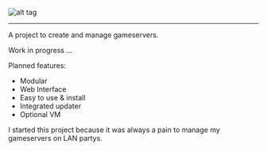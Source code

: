 
![alt tag](http://rocketengine.io/download/athena_gamepanel_logo.png)

----
A project to create and manage gameservers.

Work in progress ...

Planned features:
* Modular
* Web Interface
* Easy to use & install
* Integrated updater
* Optional VM

I started this project because it was always a pain to manage my gameservers on LAN partys.
